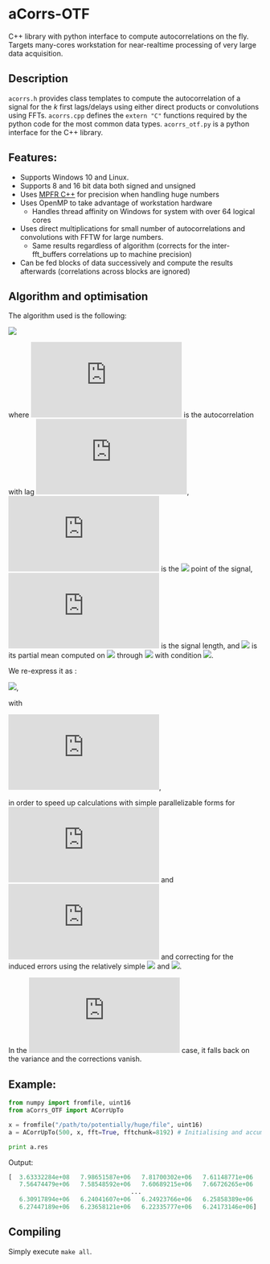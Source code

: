 # aCorrs-OTF
C++ library with python interface to compute autocorrelations on the fly. Targets many-cores workstation for near-realtime processing of very large data acquisition. 


## Description
`acorrs.h` provides class templates to compute the autocorrelation of a signal for the *k* first lags/delays using either direct products or convolutions using FFTs.
`acorrs.cpp` defines the `extern "C"` functions required by the python code for the most common data types.
`acorrs_otf.py` is a python interface for the C++ library.


## Features:
- Supports Windows 10 and Linux.
- Supports 8 and 16 bit data both signed and unsigned
- Uses [MPFR C++](http://www.holoborodko.com/pavel/mpfr/) for precision when handling huge numbers
- Uses OpenMP to take advantage of workstation hardware
  - Handles thread affinity on Windows for system with over 64 logical cores
- Uses direct multiplications for small number of autocorrelations and convolutions with FFTW for large numbers.
  - Same results regardless of algorithm (corrects for the inter-fft_buffers correlations up to machine precision)
- Can be fed blocks of data successively and compute the results afterwards (correlations across blocks are ignored)


## Algorithm and optimisation
The algorithm used is the following:

![](https://latex.codecogs.com/gif.latex?a_k=\frac{1}{N-k}\sum_{i=1}^{N-k}(x_i-\mu_0)(x_{i+k}-\mu_k)\quad\quad\text{with}\quad\quad\mu_j=\frac{1}{N-k}\sum_{i=1+j}^{N-k+j}x_i)

where ![](https://latex.codecogs.com/gif.latex?a_k) is the autocorrelation with lag ![](https://latex.codecogs.com/gif.latex?k), ![](https://latex.codecogs.com/gif.latex?x_i) is the ![](https://latex.codecogs.com/gif.latex?i^\text{th}) point of the signal, ![](https://latex.codecogs.com/gif.latex?N) is the signal length, and ![](https://latex.codecogs.com/gif.latex?\mu_j) is its partial mean computed on ![](https://latex.codecogs.com/gif.latex?x_{1+j}) through ![](https://latex.codecogs.com/gif.latex?x_{N-k+j}) with condition ![](https://latex.codecogs.com/gif.latex?0\leq%20j\leq%20k).

We re-express it as :

![](https://latex.codecogs.com/gif.latex?a_k=\frac{r_k}{N-k}-\left(\frac{M-\beta_k}{N-k}\right)\cdot\left(\frac{M-\gamma_k}{N-k}\right)),

with 

![](https://latex.codecogs.com/gif.latex?r_k%20%3D%20%5Csum%5E%7BN-k%7D_%7Bi%3D1%7D%20x_ix_%7Bi&plus;k%7D%20%5Cquad%3B%5Cquad%20%5Cbeta_k%20%3D%20%5Csum_%7Bi%3DN-k&plus;1%7D%5E%7BN%7D%20x_i%20%5Cquad%3B%5Cquad%20%5Cgamma_k%20%3D%20%5Csum_%7Bi%3D1%7D%5E%7Bk%7D%20x_i%20%5Cquad%5Ctext%7Band%7D%5Cquad%20M%3D%5Csum_%7Bi%3D1%7D%5EN%20x_i),

in order to speed up calculations with simple parallelizable forms for ![](https://latex.codecogs.com/gif.latex?r_k) and ![](https://latex.codecogs.com/gif.latex?M) and correcting for the induced errors using the relatively simple ![](https://latex.codecogs.com/gif.latex?\gamma_k) and ![](https://latex.codecogs.com/gif.latex?\beta_k).

In the ![](https://latex.codecogs.com/gif.latex?k=0) case, it falls back on the variance and the corrections vanish.

## Example:
```python
from numpy import fromfile, uint16
from aCorrs_OTF import ACorrUpTo

x = fromfile("/path/to/potentially/huge/file", uint16)
a = ACorrUpTo(500, x, fft=True, fftchunk=8192) # Initialising and accumulating data

print a.res
```
Output:
```python
[  3.63332284e+08   7.98651587e+06   7.81700302e+06   7.61148771e+06
   7.56474479e+06   7.58548592e+06   7.60689215e+06   7.66726265e+06
                                  ...
   6.30917894e+06   6.24041607e+06   6.24923766e+06   6.25858389e+06
   6.27447189e+06   6.23658121e+06   6.22335777e+06   6.24173146e+06]

```

## Compiling

Simply execute `make all`.
